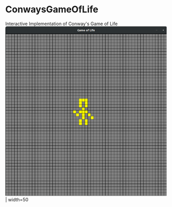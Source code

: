 # ConwaysGameOfLife
Interactive Implementation of Conway's Game of Life
![GitHub Logo](/example.png) | width=50
